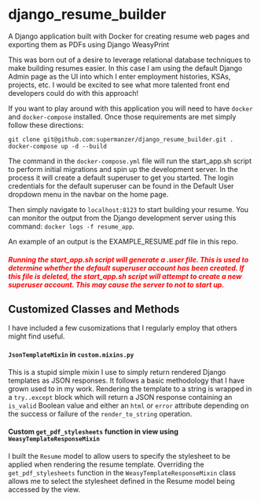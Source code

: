 # django_resume_builder
A Django application built with Docker for creating resume web pages and exporting them as PDFs using Django WeasyPrint


This was born out of a desire to leverage relational database techniques to make building resumes easier.  In this case I am using the default Django Admin page as the UI into which I enter employment histories, KSAs, projects, etc.  I would be excited to see what more talented front end developers could do with this approach!


If you want to play around with this application you will need to have `docker` and `docker-compose` installed.  Once those requirements are met simply follow these directions:

```
git clone git@github.com:supermanzer/django_resume_builder.git .
docker-compose up -d --build
```
The command in the `docker-compose.yml` file will run the start_app.sh script to perform initial migrations and spin up the development server.  In the process it will create a default superuser to get you started.  The login credentials for the default superuser can be found in the Default User dropdown menu in the navbar on the home page.

Then simply navigate to `localhost:8123` to start building your resume.  You can monitor the output from the Django development server using this command: `docker logs -f resume_app`.

An example of an output is the EXAMPLE_RESUME.pdf file in this repo.



##### <text style="color:red">Running the start_app.sh script will generate a .user file.  This is used to determine whether the default superuser account has been created.  If this file is deleted, the start_app.sh script will attempt to create a new superuser account.  This may cause the server to not to start up.</text>

## Customized Classes and Methods
I have included a few cusomizations that I regularly employ that others might find useful.

#### `JsonTemplateMixin` in `custom.mixins.py`
This is a stupid simple mixin I use to simply return rendered Django templates as JSON responses.  It follows a basic methodology that I have grown used to in my work.  Rendering the template to a string is wrapped in a `try..except` block which will return a JSON response containing an `is_valid` Boolean value and either an `html` or `error` attribute depending on the success or failure of the `render_to_string` operation.

#### Custom `get_pdf_stylesheets` function in view using `WeasyTemplateResponseMixin`
I built the `Resume` model to allow users to specify the stylesheet to be applied when rendering the resume template.  Overriding the `get_pdf_stylesheets` function in the `WeasyTemplateResponseMixin` class allows me to select the stylesheet defined in the Resume model being accessed by the view.
